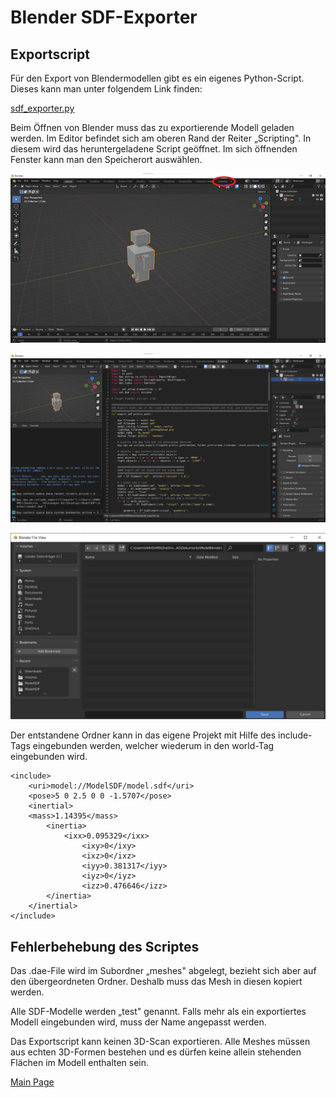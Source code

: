 ﻿# Blender SDF-Exporter

## Exportscript

Für den Export von Blendermodellen gibt es ein eigenes Python-Script. Dieses kann man unter folgendem Link finden:

[sdf_exporter.py](https://github.com/gazebosim/gz-sim/blob/ign-gazebo5/examples/scripts/blender/sdf_exporter.py)

Beim Öffnen von Blender muss das zu exportierende Modell geladen werden. Im Editor befindet sich am oberen Rand der Reiter „Scripting". In diesem wird das heruntergeladene Script geöffnet. Im sich öffnenden Fenster kann man den Speicherort auswählen.

![](Images/BlenderEditor.png)

![](Images/BlenderScripting.png)

![](Images/BlenderFileBrowser.png)

Der entstandene Ordner kann in das eigene Projekt mit Hilfe des include-Tags eingebunden werden, welcher wiederum in den world-Tag eingebunden wird.
```
<include>
	<uri>model://ModelSDF/model.sdf</uri>
	<pose>5 0 2.5 0 0 -1.5707</pose>
	<inertial>
	<mass>1.14395</mass>
		<inertia>
			<ixx>0.095329</ixx>
                <ixy>0</ixy>
                <ixz>0</ixz>
                <iyy>0.381317</iyy>
                <iyz>0</iyz>
                <izz>0.476646</izz>
		</inertia>
	</inertial>
</include>
```

## Fehlerbehebung des Scriptes

Das .dae-File wird im Subordner „meshes" abgelegt, bezieht sich aber auf den übergeordneten Ordner. Deshalb muss das Mesh in diesen kopiert werden.

Alle SDF-Modelle werden „test" genannt. Falls mehr als ein exportiertes Modell eingebunden wird, muss der Name angepasst werden.

Das Exportscript kann keinen 3D-Scan exportieren. Alle Meshes müssen aus echten 3D-Formen bestehen und es dürfen keine allein stehenden Flächen im Modell enthalten sein.

[Main Page](../README.md)
